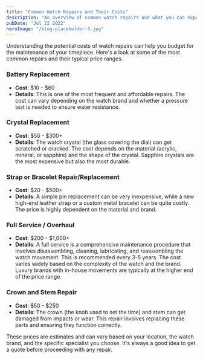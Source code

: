 ```yaml
---
title: "Common Watch Repairs and Their Costs"
description: "An overview of common watch repairs and what you can expect to pay for them."
pubDate: "Jul 22 2022"
heroImage: "/blog-placeholder-3.jpg"
---
```


Understanding the potential costs of watch repairs can help you budget for the maintenance of your timepiece. Here's a look at some of the most common repairs and their typical price ranges.

### Battery Replacement

- **Cost**: $10 - $60
- **Details**: This is one of the most frequent and affordable repairs. The cost can vary depending on the watch brand and whether a pressure test is needed to ensure water resistance.

### Crystal Replacement

- **Cost**: $50 - $300+
- **Details**: The watch crystal (the glass covering the dial) can get scratched or cracked. The cost depends on the material (acrylic, mineral, or sapphire) and the shape of the crystal. Sapphire crystals are the most expensive but also the most durable.

### Strap or Bracelet Repair/Replacement

- **Cost**: $20 - $500+
- **Details**: A simple pin replacement can be very inexpensive, while a new high-end leather strap or a custom metal bracelet can be quite costly. The price is highly dependent on the material and brand.

### Full Service / Overhaul

- **Cost**: $200 - $1,000+
- **Details**: A full service is a comprehensive maintenance procedure that involves disassembling, cleaning, lubricating, and reassembling the watch movement. This is recommended every 3-5 years. The cost varies widely based on the complexity of the watch and the brand. Luxury brands with in-house movements are typically at the higher end of the price range.

### Crown and Stem Repair

- **Cost**: $50 - $250
- **Details**: The crown (the knob used to set the time) and stem can get damaged from impacts or wear. This repair involves replacing these parts and ensuring they function correctly.

These prices are estimates and can vary based on your location, the watch brand, and the specific specialist you choose. It's always a good idea to get a quote before proceeding with any repair.
